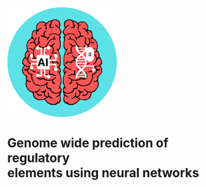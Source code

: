 <img src="./logo.png" width="250" height="250">

# Genome wide prediction of regulatory <br> elements using neural networks
